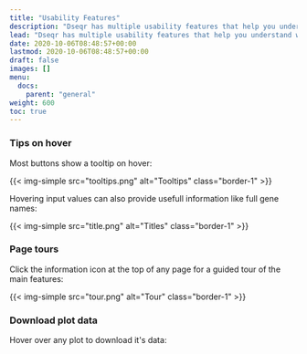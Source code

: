 ```yaml
---
title: "Usability Features"
description: "Dseqr has multiple usability features that help you understand what buttons and inputs do."
lead: "Dseqr has multiple usability features that help you understand what buttons and inputs do."
date: 2020-10-06T08:48:57+00:00
lastmod: 2020-10-06T08:48:57+00:00
draft: false
images: []
menu:
  docs:
    parent: "general"
weight: 600
toc: true
---
```


### Tips on hover

Most buttons show a tooltip on hover: 

{{< img-simple src="tooltips.png" alt="Tooltips" class="border-1" >}}


Hovering input values can also provide usefull information like full gene names:

{{< img-simple src="title.png" alt="Titles" class="border-1" >}}


### Page tours

Click the information icon at the top of any page for a guided tour of the main features:

{{< img-simple src="tour.png" alt="Tour" class="border-1" >}}


### Download plot data

Hover over any plot to download it's data:


